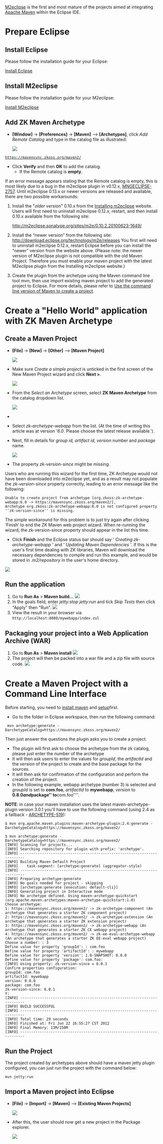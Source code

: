 

[M2eclipse](https://www.eclipse.org/m2e/) is the first and most mature
of the projects aimed at integrating [Apache Maven](https://maven.apache.org/) within the Eclipse IDE.

# Prepare Eclipse

## Install Eclipse

Please follow the installation guide for your Eclipse:

  
[ Install Eclipse](/zk_installation_guide/create_and_run_your_first_zk_application_with_eclipse_and_zk_studio#Install_Eclipse)

## Install M2eclipse

Please follow the installation guide for your M2eclipse:

  
[ Install M2eclipse](/zk_installation_guide/create_and_run_your_first_zk_application_with_eclipse_and_maven)

## Add ZK Maven Archetype

- **\[Window\]** -\> **\[Preferences\]** -\> **\[Maven\]** --\>
  **\[Archetypes\]**, click *Add Remote Catalog* and type in the catalog
  file as illustrated:
    
  ![](images/ZK_Installation_Guide_Quick_Start_Create_and_Run_with_Eclipse_and_Maven.png)
 
[`https://mavensync.zkoss.org/maven2/`](https://mavensync.zkoss.org/maven2/)

- Click **Verify** and then **OK** to add the catalog.
  - If the Remote catalog is **empty**.

If an error message appears stating that the Remote catalog is empty,
this is most likely due to a bug in the m2eclipse plugin in v0.12.x,
[MNGECLIPSE-2757](http://issues.sonatype.org/browse/MNGECLIPSE-2757).
Until m2eclipse 0.13.x or newer versions are released and available,
there are two possible workarounds:

1.  Install the "*older version*" 0.10.x from the [Installing m2eclipse](http://m2eclipse.sonatype.org/installing-m2eclipse.html)
    website. Users will first need to uninstall m2eclipse 0.12.x,
    restart, and then install 0.10.x available from the following site:
      
    <http://m2eclipse.sonatype.org/sites/m2e/0.10.2.20100623-1649/>
2.  Install the “newer version” from the following site:
    <http://download.eclipse.org/technology/m2e/releases> You first will
    need to uninstall m2eclipse 0.12.x, restart Eclipse before you can
    install the “newer” version from the website above. (Please note:
    the newer version of M2eclipse plugin is not compatible with the old
    Maven Project. Therefore you must enable your maven project with the
    latest M2eclipse plugin from the Installing m2eclipse website.)
3.  Create the plugin from the archetype using the Maven command line
    tool mvn, then use import existing maven project to add the
    generated project to Eclipse. For more details, please refer to [ Use the command line version of Maven to create a project](#Use_the_command_line_version_of_Maven_to_create_a_project).


# Create a "Hello World" application with ZK Maven Archetype

## Create a Maven Project

- **\[File\]** -\> **\[New\]** -\> **\[Other\]** --\> **\[Maven
  Project\]**

  ![](images/ZK_Installation_Guide_Quick_Start_Maven_New_project-01.png)
- Make sure *Create a simple project* is unticked in the first screen of
  the New Maven Project wizard and click **Next \>**.

  ![](images/zk_installation_guide_maven_archetype_step1.png)
- From the *Select an Archetype* screen, select **ZK Maven Archetype**
  from the catalog dropdown list.

  ![](images/ZK_Installation_Guide_Quick_Start_Maven_New_project-02.png)
- 
- Select *zk-archetype-webapp* from the list. (At the time of writing
  this article was at version *'6.0*. Please choose the latest release
  available.').
- Next, fill in details for *group id, artifact id, version* number and
  *package* name.

  ![](images/ZK_Installation_Guide_Quick_Start_Maven_New_project-03.png)
  
- The property *zk-version-since* might be missing.


Users who are running this wizard for the first time, ZK Archetype would
not have been downloaded into m2eclipse yet, and as a result may not
populate the *zk-version-since* property correctly, leading to an error
message like the following:

    Unable to create project from archetype [org.zkoss:zk-archetype-webapp:6.0 -> https://mavensync.zkoss.org/maven2/], 
    Archetype org.zkoss:zk-archetype-webapp:6.0 is not configured property ''zk-version-since'' is missing.

The simple workaround for this problem is to just try again after
clicking ‘Finish’ to end the ZK Maven web project wizard. When
re-running the wizard, the zk-version-since property should appear in
the list this time.


- Click **Finish** and the Eclipse status bar should say ' *Creating
  zk-archetype-webapp* ' and ' *Updating Maven Dependencies* '. If this
  is the user's first time dealing with ZK libraries, Maven will
  download the necessary dependencies to compile and run this example,
  and would be stored in *.m2/repository* in the user's home directory.
    
![](images/ZK_Installation_Guide_Quick_Start_Maven_New_project-04.png)


## Run the application

1.  Go to **Run As** \> **Maven build...** ![](images/ZK_Installation_Guide_Quick_Start_Maven_run_project-01.png)
2.  In the goals field, enter *jetty:stop jetty:run* and tick *Skip
    Tests* then click "Apply" then "Run". ![](images/ZK_Installation_Guide_Quick_Start_Maven_run_project-02.png)
3.  View the result in your browser via `http://localhost:8080/mywebapp/index.zul`


## Packaging your project into a Web Application Archive (WAR)

1.  Go to **Run As** \> **Maven install** ![](images/ZK_Installation_Guide_maven_Archetype_step1.png)
2.  The project will then be packed into a war file and a zip file with
    source code. ![](images/ZK_Installation_Guide_Quick_Start_Maven_package_project.png)


# Create a Maven Project with a Command Line Interface

Before starting, you need to [install maven](https://maven.apache.org/download.cgi) and [setup](https://maven.apache.org/guides/getting-started/maven-in-five-minutes.html)first.

- Go to the folder in Eclipse workspace, then run the following command:

```text
 mvn archetype:generate -DarchetypeCatalog=https://mavensync.zkoss.org/maven2/
```

Then just answer the questions the plugin asks you to create a project.

- The plugin will first ask to choose the archetype from the zk catalog,
  please just enter the number of the archetype
- It will then ask users to enter the values for *groupId*, the
  *artifactId* and the *version* of the project to create and the base
  package for the sources.
- It will then ask for confirmation of the configuration and perform the
  creation of the project.
- In the following example, webapp archetype (number 3) is selected and
  *groupId* is set to **com.foo**, *artifactId* to **mywebapp**,
  *version* to **0.8.0*and*package'' to**com.foo''''.

**NOTE**: in case your maven installation uses the latest
maven-archetype-plugin version 3.0.1 you'll have to use the following
command (using 2.4 as a fallback -
[ARCHETYPE-519](https://issues.apache.org/jira/browse/ARCHETYPE-519)):

```text
$ mvn org.apache.maven.plugins:maven-archetype-plugin:2.4:generate -DarchetypeCatalog=https://mavensync.zkoss.org/maven2/

$ mvn archetype:generate -DarchetypeCatalog=https://mavensync.zkoss.org/maven2/
[INFO] Scanning for projects...
[INFO] Searching repository for plugin with prefix: 'archetype'.
[INFO] ------------------------------------------------------------------------
[INFO] Building Maven Default Project
[INFO]    task-segment: [archetype:generate] (aggregator-style)
[INFO] ------------------------------------------------------------------------
[INFO] Preparing archetype:generate
[INFO] No goals needed for project - skipping
[INFO] [archetype:generate {execution: default-cli}]
[INFO] Generating project in Interactive mode
[INFO] No archetype defined. Using maven-archetype-quickstart (org.apache.maven.archetypes:maven-archetype-quickstart:1.0)
Choose archetype:
1: https://mavensync.zkoss.org/maven2/ -> zk-archetype-component (An archetype that generates a starter ZK component project)
2: https://mavensync.zkoss.org/maven2/ -> zk-archetype-extension (An archetype that generates a starter ZK extension project)
3: https://mavensync.zkoss.org/maven2/ -> zk-archetype-webapp (An archetype that generates a starter ZK CE webapp project)
4: https://mavensync.zkoss.org/maven2/ -> zk-ee-eval-archetype-webapp (An archetype that generates a starter ZK EE-eval webapp project)
Choose a number: : 3
Define value for property 'groupId': : com.foo
Define value for property 'artifactId': : mywebapp
Define value for property 'version': 1.0-SNAPSHOT: 0.8.0
Define value for property 'package': com.foo:
[INFO] Using property: zk-version-since = 6.0.1
Confirm properties configuration:
groupId: com.foo
artifactId: mywebapp
version: 0.8.0
package: com.foo
zk-version-since: 6.0.1
Y:
[INFO] ------------------------------------------------------------------------
[INFO] BUILD SUCCESSFUL
[INFO] ------------------------------------------------------------------------
[INFO] Total time: 29 seconds
[INFO] Finished at: Fri Jun 22 16:55:27 CST 2012
[INFO] Final Memory: 13M/150M
[INFO] ------------------------------------------------------------------------
```

## Run the Project

The project created by archetypes above should have a maven jetty plugin
configured, you can just run the project with the command below:

`mvn jetty:run`

## Import a Maven project into Eclipse

- **\[File\]** -\> **\[Import\]** -\> **\[Maven\]** --\> **\[Existing Maven Projects\]**

  ![](images/ZK_Installation_Guide_Quick_Start_Maven_import.png)
- After this, the user should now get a new project in the Package
  explorer.

  ![](images/ZK_Installation_Guide_Quick_Start_Maven_New_project-04.png)


